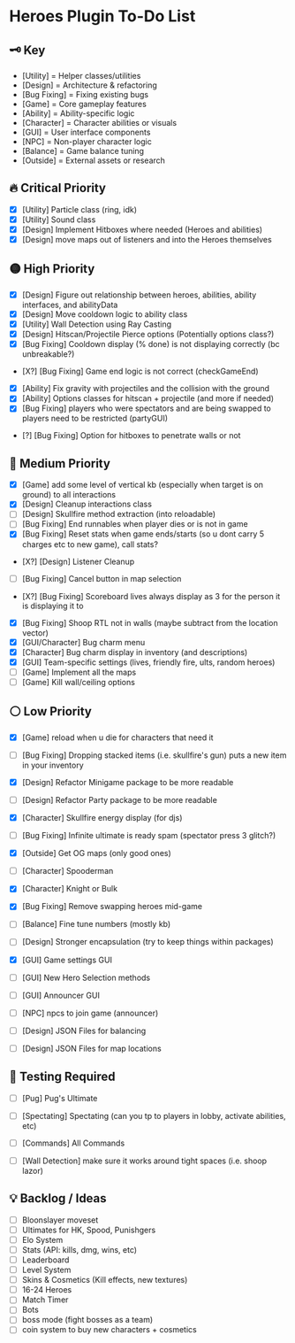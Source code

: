 # Heroes Plugin To-Do List

## 🗝️ Key
- [Utility] = Helper classes/utilities
- [Design] = Architecture & refactoring
- [Bug Fixing] = Fixing existing bugs
- [Game] = Core gameplay features
- [Ability] = Ability-specific logic
- [Character] = Character abilities or visuals
- [GUI] = User interface components
- [NPC] = Non-player character logic
- [Balance] = Game balance tuning
- [Outside] = External assets or research

## 🔥 Critical  Priority
- [X] [Utility] Particle class (ring, idk)
- [X] [Utility] Sound class
- [X] [Design] Implement Hitboxes where needed (Heroes and abilities)
- [X] [Design] move maps out of listeners and into the Heroes themselves

## 🟡 High Priority
- [X] [Design] Figure out relationship between heroes, abilities, ability interfaces, and abilityData 
- [X] [Design] Move cooldown logic to ability class
- [X] [Utility] Wall Detection using Ray Casting
- [X] [Design] Hitscan/Projectile Pierce options (Potentially options class?)
- [X] [Bug Fixing] Cooldown display (% done) is not displaying correctly (bc unbreakable?)
- [X?] [Bug Fixing] Game end logic is not correct (checkGameEnd)
- [X] [Ability] Fix gravity with projectiles and the collision with the ground
- [x] [Ability] Options classes for hitscan + projectile (and more if needed)
- [X] [Bug Fixing] players who were spectators and are being swapped to players need to be restricted (partyGUI)
- [?] [Bug Fixing] Option for hitboxes to penetrate walls or not


## 🔵 Medium Priority
- [X] [Game] add some level of vertical kb (especially when target is on ground) to all interactions
- [X] [Design] Cleanup interactions class
- [ ] [Design] Skullfire method extraction (into reloadable)
- [ ] [Bug Fixing] End runnables when player dies or is not in game
- [X] [Bug Fixing] Reset stats when game ends/starts (so u dont carry 5 charges etc to new game), call stats?
- [X?] [Design] Listener Cleanup
- [ ] [Bug Fixing] Cancel button in map selection
- [X?] [Bug Fixing] Scoreboard lives always display as 3 for the person it is displaying it to
- [X] [Bug Fixing] Shoop RTL not in walls (maybe subtract from the location vector)
- [X] [GUI/Character] Bug charm menu
- [X] [Character] Bug charm display in inventory (and descriptions)
- [X] [GUI] Team-specific settings (lives, friendly fire, ults, random heroes) 
- [ ] [Game] Implement all the maps
- [ ] [Game] Kill wall/ceiling options

## ⚪ Low Priority
- [X] [Game] reload when u die for characters that need it
- [ ] [Bug Fixing] Dropping stacked items (i.e. skullfire's gun) puts a new item in your inventory
- [X] [Design] Refactor Minigame package to be more readable
- [ ] [Design] Refactor Party package to be more readable
- [X] [Character] Skullfire energy display (for djs)
- [ ] [Bug Fixing] Infinite ultimate is ready spam (spectator press 3 glitch?)
- [X] [Outside] Get OG maps (only good ones)
- [ ] [Character] Spooderman
- [X] [Character] Knight or Bulk
- [X] [Bug Fixing] Remove swapping heroes mid-game
- [ ] [Balance] Fine tune numbers (mostly kb)
- [ ] [Design] Stronger encapsulation (try to keep things within packages)
- [X] [GUI] Game settings GUI
- [ ] [GUI] New Hero Selection methods
- [ ] [GUI] Announcer GUI
- [ ] [NPC] npcs to join game (announcer)
- [ ] [Design] JSON Files for balancing
- [ ] [Design] JSON Files for map locations


## 🔴 Testing Required
- [ ] [Pug] Pug's Ultimate
- [ ] [Spectating] Spectating (can you tp to players in lobby, activate abilities, etc)
- [ ] [Commands] All Commands
- [ ] [Wall Detection] make sure it works around tight spaces (i.e. shoop lazor)


## 💡 Backlog / Ideas
- [ ] Bloonslayer moveset
- [ ] Ultimates for HK, Spood, Punishgers
- [ ] Elo System
- [ ] Stats (API: kills, dmg, wins, etc)
- [ ] Leaderboard
- [ ] Level System
- [ ] Skins & Cosmetics (Kill effects, new textures)
- [ ] 16-24 Heroes
- [ ] Match Timer
- [ ] Bots
- [ ] boss mode (fight bosses as a team)
- [ ] coin system to buy new characters + cosmetics
